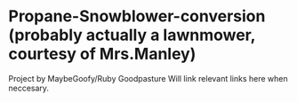 # Propane-Snowblower-conversion (probably actually a lawnmower, courtesy of Mrs.Manley)
Project by MaybeGoofy/Ruby Goodpasture
Will link relevant links here when neccesary.
